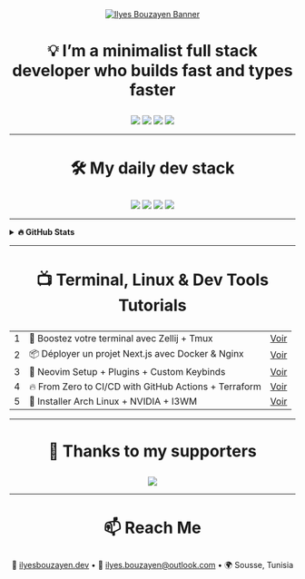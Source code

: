 <div align="center">
  <a href="https://ilyesbouzayen.dev">
    <img src="./ilyes-banner.png" alt="Ilyes Bouzayen Banner"/>
  </a>
</div>

# <p align="center">💡 I’m a minimalist full stack developer who builds fast and types faster</p>

<div align="center">
  <a href="https://github.com/sponsors/bouzayenilyes"><img src="https://bentos.jkominovic.dev/api/v1/generic-card?icon=siGithubsponsors&subtitle=Support+my+work&size=square&rounded=24" /></a>
  <a href="https://www.youtube.com/@ilyesbouzayen"><img src="https://bentos.jkominovic.dev/api/v1/generic-card?icon=siYoutube&subtitle=Terminal+Tips&size=square&rounded=24" /></a>
  <a href="https://discord.gg/devhub"><img src="https://bentos.jkominovic.dev/api/v1/generic-card?icon=siDiscord&subtitle=Dev+Community&size=square&rounded=24" /></a>
  <a href="https://www.linkedin.com/in/bouzayenilyes"><img src="https://bentos.jkominovic.dev/api/v1/generic-card?icon=siLinkedin&subtitle=Let’s+Connect&size=square&rounded=24" /></a>
</div>

---

# <p align="center">🛠 My daily dev stack</p>

<div align="center">
  <a href="#"><img src="https://bentos.jkominovic.dev/api/v1/generic-card?icon=siNextdotjs&subtitle=Next.js+for+UI&size=square&rounded=24" /></a>
  <a href="#"><img src="https://bentos.jkominovic.dev/api/v1/generic-card?icon=siGo&subtitle=Fast+Backends&size=square&rounded=24" /></a>
  <a href="#"><img src="https://bentos.jkominovic.dev/api/v1/generic-card?icon=siDocker&subtitle=CI/CD+Automations&size=square&rounded=24" /></a>
  <a href="#"><img src="https://bentos.jkominovic.dev/api/v1/generic-card?icon=siNixos&subtitle=Immutable+Dev+Env&size=square&rounded=24" /></a>
</div>

---

<details>
  <summary><b>🔥 GitHub Stats</b></summary>
  <div align="center">
    <img src="https://github-readme-streak-stats.herokuapp.com/?user=bouzayenilyes&theme=catppuccin-mocha&hide_border=false&border_radius=10" />
    <br/>
    <img src="https://github-readme-stats.vercel.app/api?username=bouzayenilyes&show_icons=true&theme=tokyonight&count_private=true" height="180" />
    <img src="https://github-readme-stats.vercel.app/api/top-langs/?username=bouzayenilyes&layout=compact&theme=tokyonight&langs_count=6" height="180" />
  </div>
</details>

---

# <p align="center">📺 Terminal, Linux & Dev Tools Tutorials</p>

<table align="center">
  <tbody>
    <tr>
      <td>1</td>
      <td>🚀 Boostez votre terminal avec Zellij + Tmux</td>
      <td><a href="https://www.youtube.com/watch?v=xxxxxxxxxxx">Voir</a></td>
    </tr>
    <tr>
      <td>2</td>
      <td>📦 Déployer un projet Next.js avec Docker & Nginx</td>
      <td><a href="https://www.youtube.com/watch?v=xxxxxxxxxxx">Voir</a></td>
    </tr>
    <tr>
      <td>3</td>
      <td>🧠 Neovim Setup + Plugins + Custom Keybinds</td>
      <td><a href="https://www.youtube.com/watch?v=xxxxxxxxxxx">Voir</a></td>
    </tr>
    <tr>
      <td>4</td>
      <td>🔥 From Zero to CI/CD with GitHub Actions + Terraform</td>
      <td><a href="https://www.youtube.com/watch?v=xxxxxxxxxxx">Voir</a></td>
    </tr>
    <tr>
      <td>5</td>
      <td>🎒 Installer Arch Linux + NVIDIA + I3WM</td>
      <td><a href="https://www.youtube.com/watch?v=xxxxxxxxxxx">Voir</a></td>
    </tr>
  </tbody>
</table>

---

# <p align="center">💖 Thanks to my supporters</p>

<div align="center">
  <a href="https://buymeacoffee.com/bouzayenilyes">
    <img src="https://bentos.jkominovic.dev/api/v1/generic-card?icon=siBuymeacoffee&subtitle=Your+Name+Here&size=square&rounded=24" />
  </a>
</div>

---

# <p align="center">📫 Reach Me</p>

<p align="center">
  💼 <a href="https://ilyesbouzayen.dev">ilyesbouzayen.dev</a> • 
  📨 <a href="mailto:ilyes.bouzayen@outlook.com">ilyes.bouzayen@outlook.com</a> • 
  🌍 Sousse, Tunisia
</p>
